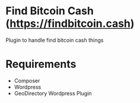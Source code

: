 # Find Bitcoin Cash (https://findbitcoin.cash)
Plugin to handle find bitcoin cash things

# Requirements

 * Composer
 * Wordpress
 * GeoDirectory Wordpress Plugin


